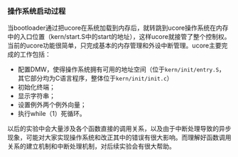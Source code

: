 ### 操作系统启动过程

当bootloader通过把ucore在系统加载到内存后，就转跳到ucore操作系统在内存中的入口位置（kern/start.S中的start的地址），这样ucore就接管了整个控制权。当前的ucore功能很简单，只完成基本的内存管理和外设中断管理。ucore主要完成的工作包括：

- 配置DMW，使得操作系统拥有可用的地址空间（位于`kern/init/entry.S`，其它部分均为C语言程序，整体位于`kern/init/init.c`）
- 初始化终端；
- 显示字符串；
- 设置例外两个例外向量；
- 执行while（1）死循环。

以后的实验中会大量涉及各个函数直接的调用关系，以及由于中断处理导致的异步现象，可能对大家实现操作系统和改正其中的错误有很大影响。而理解好函数调用关系的建立机制和中断处理机制，对后续实验会有很大帮助。
